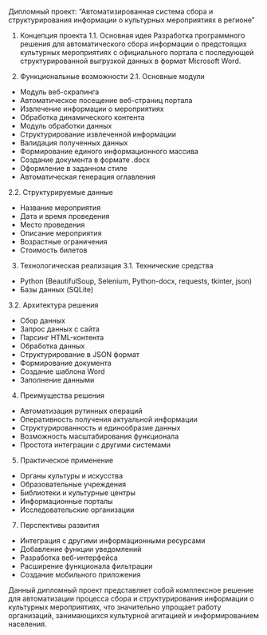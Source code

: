 Дипломный проект: “Автоматизированная система сбора и структурирования информации о культурных мероприятиях в регионе”

1. Концепция проекта
1.1. Основная идея
Разработка программного решения для автоматического сбора информации о предстоящих культурных мероприятиях с официального портала
с последующей структурированной выгрузкой данных в формат Microsoft Word.

2. Функциональные возможности
2.1. Основные модули
- Модуль веб-скрапинга
- Автоматическое посещение веб-страниц портала
- Извлечение информации о мероприятиях
- Обработка динамического контента
- Модуль обработки данных
- Структурирование извлеченной информации
- Валидация полученных данных
- Формирование единого информационного массива
- Создание документа в формате .docx
- Оформление в заданном стиле
- Автоматическая генерация оглавления
  
2.2. Структурируемые данные
- Название мероприятия
- Дата и время проведения
- Место проведения
- Описание мероприятия
- Возрастные ограничения
- Стоимость билетов

3. Технологическая реализация
3.1. Технические средства
- Python (BeautifulSoup, Selenium, Python-docx, requests, tkinter, json)
- Базы данных (SQLite)

3.2. Архитектура решения
- Сбор данных
- Запрос данных с сайта
- Парсинг HTML-контента
- Обработка данных
- Структурирование в JSON формат
- Формирование документа
- Создание шаблона Word
- Заполнение данными

4. Преимущества решения
- Автоматизация рутинных операций
- Оперативность получения актуальной информации
- Структурированность и единообразие данных
- Возможность масштабирования функционала
- Простота интеграции с другими системами

5. Практическое применение
- Органы культуры и искусства
- Образовательные учреждения
- Библиотеки и культурные центры
- Информационные порталы
- Исследовательские организации
7. Перспективы развития
- Интеграция с другими информационными ресурсами
- Добавление функции уведомлений
- Разработка веб-интерфейса
- Расширение функционала фильтрации
- Создание мобильного приложения

Данный дипломный проект представляет собой комплексное решение для автоматизации процесса сбора и структурирования информации о культурных мероприятиях, 
что значительно упрощает работу организаций, занимающихся культурной агитацией и информированием населения.
